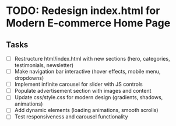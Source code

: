 # TODO: Redesign index.html for Modern E-commerce Home Page

## Tasks
- [ ] Restructure html/index.html with new sections (hero, categories, testimonials, newsletter)
- [ ] Make navigation bar interactive (hover effects, mobile menu, dropdowns)
- [ ] Implement infinite carousel for slider with JS controls
- [ ] Populate advertisement section with images and content
- [ ] Update css/style.css for modern design (gradients, shadows, animations)
- [ ] Add dynamic elements (loading animations, smooth scrolls)
- [ ] Test responsiveness and carousel functionality
